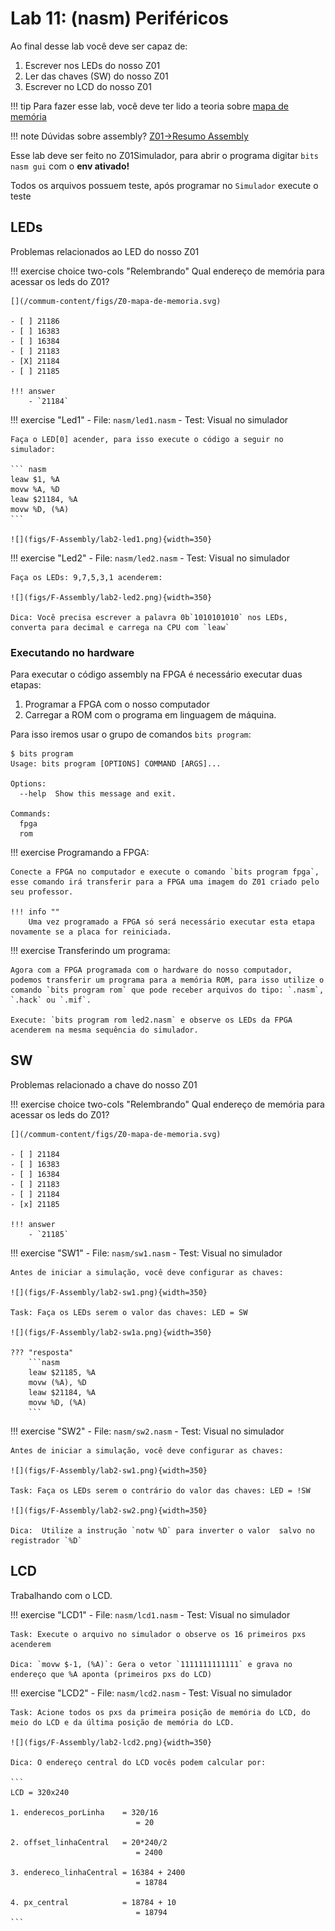 # Lab 11: (nasm) Periféricos

Ao final desse lab você deve ser capaz de:

1. Escrever nos LEDs do nosso Z01
1. Ler das chaves (SW) do nosso Z01
1. Escrever no LCD do nosso Z01

!!! tip
    Para fazer esse lab, você deve ter lido a teoria sobre [mapa de memória](https://insper.github.io/Z01.1/Teoria-Z01-mapadeMemoria/)

!!! note
    Dúvidas sobre assembly? [Z01->Resumo Assembly](https://insper.github.io/Z01.1/Util-Resumo-Assembly/)

Esse lab deve ser feito no Z01Simulador, para abrir o programa digitar `bits nasm gui` com o **env ativado!**

Todos os arquivos possuem teste, após programar no `Simulador` execute o teste

## LEDs

Problemas relacionados ao LED do nosso Z01

!!! exercise choice two-cols "Relembrando"
    Qual endereço de memória para acessar os leds do Z01?
    
    [](/commum-content/figs/Z0-mapa-de-memoria.svg)
    
    - [ ] 21186
    - [ ] 16383
    - [ ] 16384
    - [ ] 21183
    - [X] 21184
    - [ ] 21185

    !!! answer 
        - `21184`

!!! exercise "Led1"
    - File: `nasm/led1.nasm`
    - Test: Visual no simulador

    Faça o LED[0] acender, para isso execute o código a seguir no simulador:
    
    ``` nasm
    leaw $1, %A
    movw %A, %D
    leaw $21184, %A
    movw %D, (%A)
    ```
    
    ![](figs/F-Assembly/lab2-led1.png){width=350}
        
!!! exercise "Led2"
    - File: `nasm/led2.nasm`
    - Test: Visual no simulador

    Faça os LEDs: 9,7,5,3,1 acenderem:
    
    ![](figs/F-Assembly/lab2-led2.png){width=350}
        
    Dica: Você precisa escrever a palavra 0b`1010101010` nos LEDs, converta para decimal e carrega na CPU com `leaw`
        
### Executando no hardware

Para executar o código assembly na FPGA é necessário executar duas etapas:

1. Programar a FPGA com o nosso computador
1. Carregar a ROM com o programa em linguagem de máquina.

Para isso iremos usar o grupo de comandos `bits program`:

```
$ bits program
Usage: bits program [OPTIONS] COMMAND [ARGS]...

Options:
  --help  Show this message and exit.

Commands:
  fpga
  rom
```

!!! exercise
    Programando a FPGA:

    Conecte a FPGA no computador e execute o comando `bits program fpga`, esse comando irá transferir para a FPGA uma imagem do Z01 criado pelo seu professor.
 
    !!! info ""
        Uma vez programado a FPGA só será necessário executar esta etapa novamente se a placa for reiniciada.
 
!!! exercise
    Transferindo um programa:
    
    Agora com a FPGA programada com o hardware do nosso computador, podemos transferir um programa para a memória ROM, para isso utilize o comando `bits program rom` que pode receber arquivos do tipo: `.nasm`, `.hack` ou `.mif`.
    
    Execute: `bits program rom led2.nasm` e observe os LEDs da FPGA acenderem na mesma sequência do simulador.
    
    

## SW

Problemas relacionado a chave do nosso Z01

!!! exercise choice two-cols "Relembrando"
    Qual endereço de memória para acessar os leds do Z01?
    
    [](/commum-content/figs/Z0-mapa-de-memoria.svg)
    
    - [ ] 21184
    - [ ] 16383
    - [ ] 16384
    - [ ] 21183
    - [ ] 21184
    - [x] 21185

    !!! answer 
        - `21185`

!!! exercise "SW1"
    - File: `nasm/sw1.nasm`
    - Test: Visual no simulador
    
    Antes de iniciar a simulação, você deve configurar as chaves:

    ![](figs/F-Assembly/lab2-sw1.png){width=350}
    
    Task: Faça os LEDs serem o valor das chaves: LED = SW
    
    ![](figs/F-Assembly/lab2-sw1a.png){width=350}
        
    ??? "resposta"
        ```nasm
        leaw $21185, %A
        movw (%A), %D
        leaw $21184, %A
        movw %D, (%A)
        ```

!!! exercise "SW2"
    - File: `nasm/sw2.nasm`
    - Test: Visual no simulador
    
    Antes de iniciar a simulação, você deve configurar as chaves:

    ![](figs/F-Assembly/lab2-sw1.png){width=350}

    Task: Faça os LEDs serem o contrário do valor das chaves: LED = !SW
    
    ![](figs/F-Assembly/lab2-sw2.png){width=350}
        
    Dica:  Utilize a instrução `notw %D` para inverter o valor  salvo no registrador `%D`

## LCD

Trabalhando com o LCD.

!!! exercise "LCD1"
    - File: `nasm/lcd1.nasm`
    - Test: Visual no simulador
 
    Task: Execute o arquivo no simulador o observe os 16 primeiros pxs acenderem  

    Dica: `movw $-1, (%A)`: Gera o vetor `1111111111111` e grava no endereço que %A aponta (primeiros pxs do LCD)

!!! exercise "LCD2"
    - File: `nasm/lcd2.nasm`
    - Test: Visual no simulador
 
    Task: Acione todos os pxs da primeira posição de memória do LCD, do meio do LCD e da última posição de memória do LCD.

    ![](figs/F-Assembly/lab2-lcd2.png){width=350}

    Dica: O endereço central do LCD vocês podem calcular por:
        
    ```
    LCD = 320x240

    1. enderecos_porLinha    = 320/16 
                                = 20

    2. offset_linhaCentral   = 20*240/2
                                = 2400

    3. endereco_linhaCentral = 16384 + 2400
                                = 18784

    4. px_central            = 18784 + 10 
                                = 18794
    ```
